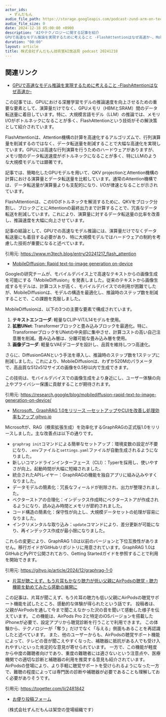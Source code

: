 ```yaml
---
actor_ids:
  - ずんだもん
audio_file_path: https://storage.googleapis.com/podcast-zund-arm-on-tech/audio/株式会社ずんだもん技術室AI放送局_podcast_20241218.mp3
audio_file_size: 0
date: 2024-12-18 05:00:00 +0900
description: 'AIやテクノロジーに関する記事を紹介  
GPUで高速なモデル推論を実現するために考えること -FlashAttentionはなぜ高速か-、MobileDiffusion: Rapid text-to-image generation on-device、Microsoft、GraphRAG 1.0をリリース ―セットアップやCUIを改善し処理効率もアップ  gihyo.jp、片耳が聴こえず、もう片耳もかなり聴力が低い父親にAirPodsの聴覚・聴力機能を勧めてみたら感動の展開に'
duration: "00:00"
layout: article
title: 株式会社ずんだもん技術室AI放送局 podcast 20241218
---
```


## 関連リンク


- [GPUで高速なモデル推論を実現するために考えること -FlashAttentionはなぜ高速か-](https://www.m3tech.blog/entry/20241217_flash_attention)  


この記事では、GPUにおける深層学習モデルの推論速度を向上させるための重要な要素として、演算量だけでなく、GPUメモリ（HBMとSRAM）間のデータ転送量に着目しています。特に、大規模言語モデル（LLM）の推論では、メモリI/Oがボトルネックになることが多く、FlashAttentionという技術がその解決策として紹介されています。

FlashAttentionは、Attention機構の計算を高速化するアルゴリズムで、行列演算量を削減するのではなく、データ転送量を削減することで大幅な高速化を実現しています。GPUには高速な行列演算を行うためのハードウェアがありますが、メモリ間のデータ転送速度がボトルネックになることが多く、特にLLMのような大規模モデルでは顕著です。

記事では、簡略化したGPUモデルを用いて、QKV projectionとAttention機構の計算における演算量とデータ転送量を比較しています。通常のAttention機構では、データ転送量が演算量よりも支配的になり、I/Oが律速となることが示されています。

FlashAttentionは、このI/Oボトルネックを解消するために、QKVをブロック分割し、ブロックごとにAttentionの最終出力まで計算することで、冗長なデータ転送を削減しています。これにより、演算量に対するデータ転送量の比率を改善し、推論速度を大幅に向上させています。

記事の結論として、GPUでの高速なモデル推論には、演算量だけでなくデータ転送量にも着目する必要があり、特に大規模モデルではハードウェアの制約を考慮した技術が重要になると述べています。


引用元: https://www.m3tech.blog/entry/20241217_flash_attention


- [MobileDiffusion: Rapid text-to-image generation on-device](https://research.google/blog/mobilediffusion-rapid-text-to-image-generation-on-device/)  


Googleの研究チームが、モバイルデバイス上で高速なテキストからの画像生成を可能にする「MobileDiffusion」を発表しました。従来のテキストから画像生成するモデルは、計算コストが高く、モバイルデバイスでの利用が困難でしたが、MobileDiffusionは、モデルの構造を最適化し、推論時のステップ数を削減することで、この課題を克服しました。

MobileDiffusionは、以下の3つの主要な要素で構成されています。
1. **テキストエンコーダ**: 軽量なCLIP-ViT/L14モデルを使用。
2. **拡散UNet**: Transformerブロックと畳み込みブロックを最適化。特に、TransformerブロックをUNetの中央部に集中させ、計算コストの高い自己注意層を削減。畳み込み層は、分離可能な畳み込み層を使用。
3. **画像デコーダ**: 軽量なVAEデコーダを設計し、品質を維持しつつ高速化。

さらに、DiffusionGANという手法を導入し、推論時のステップ数を1ステップに削減しました。これにより、MobileDiffusionは、わずか520Mのパラメータで、高品質な512x512サイズの画像を0.5秒以内で生成できます。

この技術は、モバイルデバイスでの画像生成をより身近にし、ユーザー体験の向上やプライバシー保護に貢献することが期待されます。


引用元: https://research.google/blog/mobilediffusion-rapid-text-to-image-generation-on-device/


- [Microsoft、GraphRAG 1.0をリリース ―セットアップやCUIを改善し処理効率もアップ  gihyo.jp](https://gihyo.jp/article/2024/12/graphrag-1-0)  


Microsoftが、RAG（検索拡張生成）を効率化するGraphRAGの正式版1.0をリリースしました。主な改善点は以下の通りです。
- `graphrag init`コマンドによる簡単なセットアップ：環境変数の設定が不要になり、`.env`ファイルと`settings.yaml`ファイルが自動生成されるようになりました。
- 新しいコマンドラインインターフェース（CLI）：Typerを採用し、使いやすさが向上。起動時間が大幅に短縮されました。
- 統合されたAPIレイヤー：GraphRAGの機能を独自アプリに組み込みやすくなりました。
- データモデルの簡素化：冗長なフィールドが削除され、出力が整理されました。
- ベクターストアの合理化：インデックス作成時にベクターストアが作成されるようになり、読み込み時間とメモリが節約されました。
- コード構造の簡素化：保守性が向上し、大規模データセットの処理が容易になりました。
- インクリメンタルな取り込み：`update`コマンドにより、差分更新が可能になり、再インデックス作成が最小限になりました。

これらの変更により、GraphRAG 1.0は以前のバージョンと下位互換性がありません。移行ガイドがGitHubリポジトリに用意されています。GraphRAG 1.0はGitHubとPyPIで公開されており、Getting Startedガイドを参照することで利用を開始できます。


引用元: https://gihyo.jp/article/2024/12/graphrag-1-0


- [片耳が聴こえず、もう片耳もかなり聴力が低い父親にAirPodsの聴覚・聴力機能を勧めてみたら感動の展開に](https://togetter.com/li/2481842)  


この記事は、片耳が聞こえず、もう片耳の聴力も低い父親にAirPodsの聴覚サポート機能を試したところ、感動的な体験が得られたという話です。
投稿者は、父親がAirPodsを通して今まで聞こえなかった沢の音を聞いて感動した様子を伝えています。
この機能は、AirPods Pro 2と特定のiOSバージョンを搭載したiPhoneが必要で、設定アプリから聴覚診断を行うことで利用できます。
この体験から、テクノロジーが「奪う」だけでなく「与える」側面もあることを再認識したと述べています。
また、他のユーザーからも、AirPodsの聴覚サポート機能によって、テレビの音が聞こえやすくなった、補聴器に抵抗がある人でも受け入れやすいといった肯定的な意見が寄せられています。
一方で、この機能が軽度から中度の難聴者向けであり、重度の難聴者には適さないという注意点や、医療機関での適切な診断と補聴器の利用を推奨する意見も紹介されています。
AirPodsの登場により、より手軽に聴覚サポートを受けられるようになった一方で、難聴の程度によっては専門医の診断や補聴器が必要であることも理解しておく必要がありそうです。


引用元: https://togetter.com/li/2481842



- [お便り投稿フォーム](https://forms.gle/ffg4JTfqdiqK62qf9)

（株式会社ずんだもんは架空の登場組織です）
